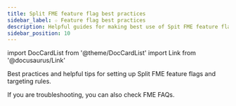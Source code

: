 ```yaml
---
title: Split FME feature flag best practices
sidebar_label: ☆ Feature flag best practices
description: Helpful guides for making best use of Spit FME feature flags
sidebar_position: 10
---
```


import DocCardList from '@theme/DocCardList'
import Link from '@docusaurus/Link'

Best practices and helpful tips for setting up Split FME feature flags and targeting rules.

<DocCardList />

If you are troubleshooting, you can also check <Link to="docs/faqs/feature-management-experimentation">FME FAQs</Link>.